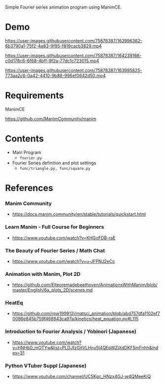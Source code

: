Simple Fourier series animation program using ManimCE.

# Demo

https://user-images.githubusercontent.com/75878387/163996362-6b3790a1-75f2-4a83-9f95-f819cacb3829.mp4

https://user-images.githubusercontent.com/75878387/164239166-c0d178c6-6f68-4bff-9f2a-77dc1c723015.mp4

https://user-images.githubusercontent.com/75878387/163995825-773aa2c6-0a42-4410-9b88-996ef0642d50.mp4

# Requirements

ManimCE

https://github.com/ManimCommunity/manim

# Contents

- Main Program
  - `fourier.py`
- Fourier Series definition and plot settings
  - `func/triangle.py, func/square.py`

# References

### Manim Community

- https://docs.manim.community/en/stable/tutorials/quickstart.html

### Learn Manim - Full Course for Beginners
- https://www.youtube.com/watch?v=KHGoFDB-raE

### The Beauty of Fourier Series / Math Chat
- https://www.youtube.com/watch?v=u-JFPNJ2eCc

### Animation with Manim, Plot 2D
- https://github.com/Elteoremadebeethoven/AnimationsWithManim/blob/master/English/6a_plots_2D/scenes.md

### HeatEq
- https://github.com/rpw199912j/matsci_animation/blob/abd757dfa1102ef70086e845b759f468843ca97a/kinetics/heat_equation.py#L115

### Introduction to Fourier Analysis / Yobinori (Japanese)
- https://www.youtube.com/watch?v=HNHb0_mOTYw&list=PLDJfzGjtVLHnu5l4QEpWZiXdDKF5mFnhh&index=31

### Python VTuber Suppl (Japanese)
- https://www.youtube.com/channel/UC5Kgc_HNzx4GJ-w4QMeeKiQ
